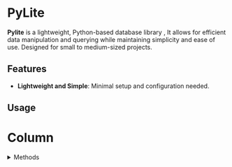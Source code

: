 # PyLite

**Pylite** is a lightweight, Python-based database library , It allows for efficient data manipulation and querying while maintaining simplicity and ease of use. Designed for small to medium-sized projects.

## Features

- **Lightweight and Simple**: Minimal setup and configuration needed.

## Usage

# Column

<details>
<summary>Methods</summary>

| Method                   | Description                                                                                                                                              |
|--------------------------|----------------------------------------------------------------------------------------------------------------------------------------------------------|

| `Add(value)`             | Adds a single value of the correct type to the column.                                                                                                |
| `AddAll(*values)`        | Adds multiple values at once to the column.                                                                                                           |
| `__getitem__(condition)` | Retrieves values based on the provided index or a list of boolean conditions.                                                                          |
| `Get(index)`             | Returns the value at the specified index.                                                                                                             |
| `__setitem__(key, value)`| Sets a value at a specific index or based on a list of booleans.                                                                                      |
| `RemoveFirst()`          | Removes the first element from the column.                                                                                                            |
| `RemoveLast()`           | Removes the last element from the column.                                                                                                             |
| `RemoveAll(value)`       | Removes all occurrences of the specified value from the column.                                                                                        |
| `RemoveAt(index)`        | Removes the element at the specified index.                                                                                                           |
| `Removeif(func)`         | Removes elements that satisfy the condition defined in the provided function.                                                                          |
| `Getif(func)`            | Retrieves all elements that satisfy the condition defined in the provided function.                                                                    |
| `between(start, end)`    | Checks which values are within the specified range (inclusive).                                                                                      |
| `Apply(func)`            | Applies a function to each element in the column.                                                                                                      |
| `__len__()`              | Returns the number of elements in the column.                                                                                                          |

</details>
